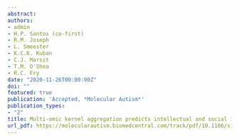 ```yaml
---
abstract:
authors:
- admin
- H.P. Santos (co-first)
- R.M. Joseph
- L. Smeester
- K.C.K. Kuban
- C.J. Marsit
- T.M. O'Shea
- R.C. Fry
date: "2020-11-26T00:00:00Z"
doi: ""
featured: true
publication: 'Accepted, *Molecular Autism*'
publication_types:
- "2"
title: Multi-omic kernel aggregation predicts intellectual and social impairment in children born extremely preterm
url_pdf: https://molecularautism.biomedcentral.com/track/pdf/10.1186/s13229-020-00402-w.pdf
---
```

